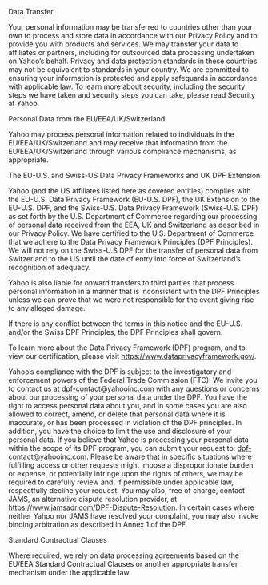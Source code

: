 Data Transfer

Your personal information may be transferred to countries other than your own to process and store data in accordance with our Privacy Policy and to provide you with products and services. We may transfer your data to affiliates or partners, including for outsourced data processing undertaken on Yahoo’s behalf. Privacy and data protection standards in these countries may not be equivalent to standards in your country. We are committed to ensuring your information is protected and apply safeguards in accordance with applicable law. To learn more about security, including the security steps we have taken and security steps you can take, please read Security at Yahoo.

Personal Data from the EU/EEA/UK/Switzerland

Yahoo may process personal information related to individuals in the EU/EEA/UK/Switzerland and may receive that information from the EU/EEA/UK/Switzerland through various compliance mechanisms, as appropriate.

The EU-U.S. and Swiss-US Data Privacy Frameworks and UK DPF Extension

Yahoo (and the US affiliates listed here as covered entities) complies with the EU-U.S. Data Privacy Framework (EU-U.S. DPF), the UK Extension to the EU-U.S. DPF, and the Swiss-U.S. Data Privacy Framework (Swiss-U.S. DPF) as set forth by the U.S. Department of Commerce regarding our processing of personal data received from the EEA, UK and Switzerland as described in our Privacy Policy. We have certified to the U.S. Department of Commerce that we adhere to the Data Privacy Framework Principles (DPF Principles). We will not rely on the Swiss-U.S DPF for the transfer of personal data from Switzerland to the US until the date of entry into force of Switzerland’s recognition of adequacy.

Yahoo is also liable for onward transfers to third parties that process personal information in a manner that is inconsistent with the DPF Principles unless we can prove that we were not responsible for the event giving rise to any alleged damage.

If there is any conflict between the terms in this notice and the EU-U.S. and/or the Swiss DPF Principles, the DPF Principles shall govern.

To learn more about the Data Privacy Framework (DPF) program, and to view our certification, please visit https://www.dataprivacyframework.gov/.

Yahoo’s compliance with the DPF is subject to the investigatory and enforcement powers of the Federal Trade Commission (FTC). We invite you to contact us at dpf-contact@yahooinc.com with any questions or concerns about our processing of your personal data under the DPF. You have the right to access personal data about you, and in some cases you are also allowed to correct, amend, or delete that personal data where it is inaccurate, or has been processed in violation of the DPF principles. In addition, you have the choice to limit the use and disclosure of your personal data. If you believe that Yahoo is processing your personal data within the scope of its DPF program, you can submit your request to: dpf-contact@yahooinc.com. Please be aware that in specific situations where fulfilling access or other requests might impose a disproportionate burden or expense, or potentially infringe upon the rights of others, we may be required to carefully review and, if permissible under applicable law, respectfully decline your request. You may also, free of charge, contact JAMS, an alternative dispute resolution provider, at https://www.jamsadr.com/DPF-Dispute-Resolution. In certain cases where neither Yahoo nor JAMS have resolved your complaint, you may also invoke binding arbitration as described in Annex 1 of the DPF.

Standard Contractual Clauses

Where required, we rely on data processing agreements based on the EU/EEA Standard Contractual Clauses or another appropriate transfer mechanism under the applicable law.